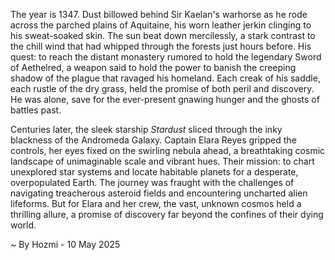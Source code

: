 
The year is 1347.  Dust billowed behind Sir Kaelan's warhorse as he rode across the parched plains of Aquitaine, his worn leather jerkin clinging to his sweat-soaked skin.  The sun beat down mercilessly, a stark contrast to the chill wind that had whipped through the forests just hours before. His quest: to reach the distant monastery rumored to hold the legendary Sword of Aethelred, a weapon said to hold the power to banish the creeping shadow of the plague that ravaged his homeland.  Each creak of his saddle, each rustle of the dry grass, held the promise of both peril and discovery.  He was alone, save for the ever-present gnawing hunger and the ghosts of battles past.

Centuries later, the sleek starship *Stardust* sliced through the inky blackness of the Andromeda Galaxy. Captain Elara Reyes gripped the controls, her eyes fixed on the swirling nebula ahead, a breathtaking cosmic landscape of unimaginable scale and vibrant hues.  Their mission: to chart unexplored star systems and locate habitable planets for a desperate, overpopulated Earth. The journey was fraught with the challenges of navigating treacherous asteroid fields and encountering uncharted alien lifeforms. But for Elara and her crew, the vast, unknown cosmos held a thrilling allure, a promise of discovery far beyond the confines of their dying world.

~ By Hozmi - 10 May 2025
